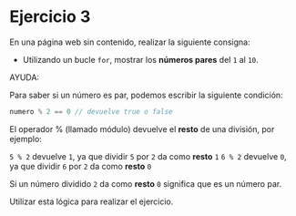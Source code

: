 # Ejercicio 3

En una página web sin contenido, realizar la siguiente consigna:

- Utilizando un bucle ``for``, mostrar los **números pares** del ``1`` al ``10``.

AYUDA:

Para saber si un número es par, podemos escribir la siguiente condición:

```js
numero % 2 == 0 // devuelve true o false
```

El operador % (llamado módulo) devuelve el **resto** de una división, por ejemplo:

``5 % 2`` devuelve ``1``, ya que dividir ``5`` por ``2`` da como **resto** ``1``
``6 % 2`` devuelve ``0``, ya que dividir ``6`` por ``2`` da como **resto** ``0``

Si un número dividido ``2`` da como **resto** ``0`` significa que es un número par.

Utilizar esta lógica para realizar el ejercicio.